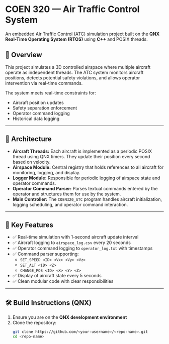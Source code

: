# COEN 320 — Air Traffic Control System

An embedded Air Traffic Control (ATC) simulation project built on the **QNX Real-Time Operating System (RTOS)** using **C++** and POSIX threads.

## 🚀 Overview

This project simulates a 3D controlled airspace where multiple aircraft operate as independent threads. The ATC system monitors aircraft positions, detects potential safety violations, and allows operator intervention via real-time commands.

The system meets real-time constraints for:
- Aircraft position updates
- Safety separation enforcement
- Operator command logging
- Historical data logging

---

## 🧱 Architecture

- **Aircraft Threads:** Each aircraft is implemented as a periodic POSIX thread using QNX timers. They update their position every second based on velocity.
- **Airspace Module:** Central registry that holds references to all aircraft for monitoring, logging, and display.
- **Logger Module:** Responsible for periodic logging of airspace state and operator commands.
- **Operator Command Parser:** Parses textual commands entered by the operator and structures them for use by the system.
- **Main Controller:** The `COEN320_ATC` program handles aircraft initialization, logging scheduling, and operator command interaction.

---

## 🧩 Key Features

- ✅ Real-time simulation with 1-second aircraft update interval
- ✅ Aircraft logging to `airspace_log.csv` every 20 seconds
- ✅ Operator command logging to `operator_log.txt` with timestamps
- ✅ Command parser supporting:
  - `SET_SPEED <ID> <Vx> <Vy> <Vz>`
  - `SET_ALT <ID> <Z>`
  - `CHANGE_POS <ID> <X> <Y> <Z>`
- ✅ Display of aircraft state every 5 seconds
- ✅ Clean modular code with clear responsibilities

---

## 🛠️ Build Instructions (QNX)

1. Ensure you are on the **QNX development environment**
2. Clone the repository:
   ```bash
   git clone https://github.com/<your-username>/<repo-name>.git
   cd <repo-name>

